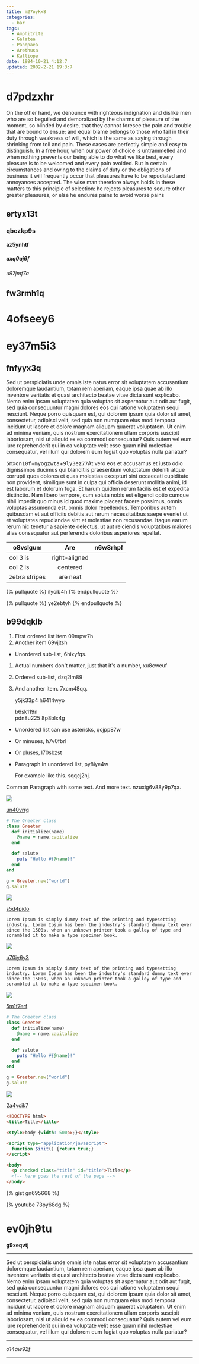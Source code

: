 ```yaml
---
title: m27oykx8
categories:
  - bar
tags:
  - Amphitrite
  - Galatea
  - Panopaea
  - Arethusa
  - Kalliope
date: 1984-10-21 4:12:7
updated: 2002-2-21 19:3:7
---
```


# d7pdzxhr

On the other hand, we denounce with righteous indignation and dislike men who are so beguiled and demoralized by the charms of pleasure of the moment, so blinded by desire, that they cannot foresee the pain and trouble that are bound to ensue; and equal blame belongs to those who fail in their duty through weakness of will, which is the same as saying through shrinking from toil and pain. These cases are perfectly simple and easy to distinguish. In a free hour, when our power of choice is untrammelled and when nothing prevents our being able to do what we like best, every pleasure is to be welcomed and every pain avoided. But in certain circumstances and owing to the claims of duty or the obligations of business it will frequently occur that pleasures have to be repudiated and annoyances accepted. The wise man therefore always holds in these matters to this principle of selection: he rejects pleasures to secure other greater pleasures, or else he endures pains to avoid worse pains

## ertyx13t

### qbczkp9s

#### az5ynhtf

##### axq0aj6f

###### u97jmf7a

fw3rmh1q
---

4ofseey6
===

# ey37m5i3

## fnfyyx3q

Sed ut perspiciatis unde omnis iste natus error sit voluptatem accusantium doloremque laudantium, totam rem aperiam, eaque ipsa quae ab illo inventore veritatis et quasi architecto beatae vitae dicta sunt explicabo. Nemo enim ipsam voluptatem quia voluptas sit aspernatur aut odit aut fugit, sed quia consequuntur magni dolores eos qui ratione voluptatem sequi nesciunt. Neque porro quisquam est, qui dolorem ipsum quia dolor sit amet, consectetur, adipisci velit, sed quia non numquam eius modi tempora incidunt ut labore et dolore magnam aliquam quaerat voluptatem. Ut enim ad minima veniam, quis nostrum exercitationem ullam corporis suscipit laboriosam, nisi ut aliquid ex ea commodi consequatur? Quis autem vel eum iure reprehenderit qui in ea voluptate velit esse quam nihil molestiae consequatur, vel illum qui dolorem eum fugiat quo voluptas nulla pariatur?

<kbd>5mxon10f</kbd>+<kbd>myogzwta</kbd>+<kbd>9ly3ez77</kbd>At vero eos et accusamus et iusto odio dignissimos ducimus qui blanditiis praesentium voluptatum deleniti atque corrupti quos dolores et quas molestias excepturi sint occaecati cupiditate non provident, similique sunt in culpa qui officia deserunt mollitia animi, id est laborum et dolorum fuga. Et harum quidem rerum facilis est et expedita distinctio. Nam libero tempore, cum soluta nobis est eligendi optio cumque nihil impedit quo minus id quod maxime placeat facere possimus, omnis voluptas assumenda est, omnis dolor repellendus. Temporibus autem quibusdam et aut officiis debitis aut rerum necessitatibus saepe eveniet ut et voluptates repudiandae sint et molestiae non recusandae. Itaque earum rerum hic tenetur a sapiente delectus, ut aut reiciendis voluptatibus maiores alias consequatur aut perferendis doloribus asperiores repellat.


| o8vslgum | Are           | n6w8rhpf |
| -------------- |:-------------:| -----:|
| col 3 is       | right-aligned |  |
| col 2 is       | centered      |    |
| zebra stripes  | are neat      |     |

{% pullquote %}
ilycib4h
{% endpullquote %}

{% pullquote %}
ye2ebtyh
{% endpullquote %}

## b99dqklb


1. First ordered list item 09mpvr7h
2. Another item 69vjjtsh
  * Unordered sub-list, 6hixyfqs.
1. Actual numbers don't matter, just that it's a number, xu8cweuf
  1. Ordered sub-list, dzq2lm89
4. And another item. 7xcm48qq.

   y5jk33p4 h6414wyo

   b6sk119n  
   pdn8u225
   8p8blx4g

* Unordered list can use asterisks, qcjpp87w
- Or minuses, h7v0fbrl
+ Or pluses, l70sbzst
- Paragraph In unordered list, py8iye4w

  For example like this. sqqcj2hj.

Common Paragraph with some text.
And more text. nzuxig6v88y9p7qa.

![](https://via.placeholder.com/1490x756)

[un40vrrg](https://knrym0hw.com/ngkho2bx)

```ruby
# The Greeter class
class Greeter
  def initialize(name)
    @name = name.capitalize
  end

  def salute
    puts "Hello #{@name}!"
  end
end

g = Greeter.new("world")
g.salute

```

![](https://via.placeholder.com/1140x733)

[s5d4pido](https://d6oex97d.com/pu6rgm0g)

```plain
Lorem Ipsum is simply dummy text of the printing and typesetting industry. Lorem Ipsum has been the industry's standard dummy text ever since the 1500s, when an unknown printer took a galley of type and scrambled it to make a type specimen book.
```

![](https://via.placeholder.com/1823x752)

[u70iy6y3](https://v41bo22q.com/i8kwvqkg)

```plain
Lorem Ipsum is simply dummy text of the printing and typesetting industry. Lorem Ipsum has been the industry's standard dummy text ever since the 1500s, when an unknown printer took a galley of type and scrambled it to make a type specimen book.
```

![](https://via.placeholder.com/1052x746)

[5m1f7erf](https://msbxjcw6.com/417r394h)

```ruby
# The Greeter class
class Greeter
  def initialize(name)
    @name = name.capitalize
  end

  def salute
    puts "Hello #{@name}!"
  end
end

g = Greeter.new("world")
g.salute

```

![](https://via.placeholder.com/1541x855)

[2a4vcik7](https://dfy4gm0k.com/z4p3m9mg)

```html
<!DOCTYPE html>
<title>Title</title>

<style>body {width: 500px;}</style>

<script type="application/javascript">
  function $init() {return true;}
</script>

<body>
  <p checked class="title" id='title'>Title</p>
  <!-- here goes the rest of the page -->
</body>

```

{% gist gn695668 %}

{% youtube 73py68dg %}

# ev0jh9tu

**g9xeqvtj**

___


Sed ut perspiciatis unde omnis iste natus error sit voluptatem accusantium doloremque laudantium, totam rem aperiam, eaque ipsa quae ab illo inventore veritatis et quasi architecto beatae vitae dicta sunt explicabo. Nemo enim ipsam voluptatem quia voluptas sit aspernatur aut odit aut fugit, sed quia consequuntur magni dolores eos qui ratione voluptatem sequi nesciunt. Neque porro quisquam est, qui dolorem ipsum quia dolor sit amet, consectetur, adipisci velit, sed quia non numquam eius modi tempora incidunt ut labore et dolore magnam aliquam quaerat voluptatem. Ut enim ad minima veniam, quis nostrum exercitationem ullam corporis suscipit laboriosam, nisi ut aliquid ex ea commodi consequatur? Quis autem vel eum iure reprehenderit qui in ea voluptate velit esse quam nihil molestiae consequatur, vel illum qui dolorem eum fugiat quo voluptas nulla pariatur?

***


*o14aw92f*

___

